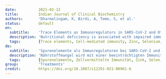 ```yaml
---
date:          2021-02-12
title:         Indian Journal of Clinical Biochemistry
authors:       'Dharmalingam, K, Birdi, A, Tomo, S, et al.'
status:        default
en:
  subtitle:    'Trace Elements as Immunoregulators in SARS-CoV-2 and Other Viral Infections'
  description: 'Nutritional deficiency is associated with impaired immunity and increased susceptibility to infections. The complex interactions of trace elements with the macromolecules trigger the effective immune response against the viral diseases. The outcome of various viral infections along with susceptibility is affected by trace elements such as zinc, selenium, iron, copper, etc. due to their immuno-modulatory effects. Available electronic databases have been comprehensively searched for articles published with full text available and with the key words “Trace elements”, “COVID-19”, “Viral Infections” and “Immune Response” (i.e. separately Zn, Se, Fe, Cu, Mn, Mo, Cr, Li, Ni, Co) appearing in the title and abstract. On the basis of available articles we have explored the role of trace elements in viral infections with special reference to COVID-19 and their interactions with the immune system. Zinc, selenium and other trace elements are vital to triggerTH1 cells and cytokine-mediated immune response for substantial production of proinflammatory cytokines. The antiviral activity of some trace elements is attributed to their inhibitory effect on viral entry, replication and other downstream processes. Trace elements having antioxidants activity not only regulate host immune responses, but also modify the viral genome. Adequate dietary intake of trace elements is essential for activation, development, differentiation and numerous functions.'
  tags:        [Trace elements, Cell-mediated immunity, Zinc, Selenium, Copper, Manganese, Cytokines, Reactive oxygen species]
de:
  subtitle:    'Spurenelemente als Immunregulatoren bei SARS-CoV-2 und anderen viralen Infektionen'
  description: 'Nährstoffmangel wird mit einer beeinträchtigten Immunität und einer erhöhten Anfälligkeit für Infektionen in Verbindung gebracht. Die komplexen Wechselwirkungen von Spurenelementen mit den Makromolekülen lösen die wirksame Immunantwort gegen Viruserkrankungen aus. Der Ausgang verschiedener Virusinfektionen und die Anfälligkeit werden durch Spurenelemente wie Zink, Selen, Eisen, Kupfer usw. aufgrund ihrer immunmodulatorischen Wirkung beeinflusst. Die verfügbaren elektronischen Datenbanken wurden umfassend nach Artikeln durchsucht, die im Volltext veröffentlicht wurden und in denen die Schlüsselwörter "Spurenelemente", "COVID-19", "Virusinfektionen" und "Immunantwort" (d. h. separat Zn, Se, Fe, Cu, Mn, Mo, Cr, Li, Ni, Co) im Titel und in der Zusammenfassung vorkommen. Auf der Grundlage der verfügbaren Artikel haben wir die Rolle der Spurenelemente bei Virusinfektionen unter besonderer Berücksichtigung von COVID-19 und ihrer Wechselwirkungen mit dem Immunsystem untersucht. Zink, Selen und andere Spurenelemente sind für die Auslösung vonTH1 -Zellen und die zytokinvermittelte Immunantwort von entscheidender Bedeutung für die Produktion proinflammatorischer Zytokine. Die antivirale Aktivität einiger Spurenelemente wird auf ihre hemmende Wirkung auf den Eintritt des Virus, seine Replikation und andere nachgeschaltete Prozesse zurückgeführt. Spurenelemente mit antioxidativer Wirkung regulieren nicht nur die Immunantwort des Wirts, sondern verändern auch das virale Genom. Eine angemessene Zufuhr von Spurenelementen über die Nahrung ist für die Aktivierung, Entwicklung, Differenzierung und zahlreiche Funktionen von wesentlicher Bedeutung.' 
  tags:        [Spurenelemente, Zellvermittelte Immunität, Zink, Selen, Kupfer, Mangan, Zytokine, Reaktive Sauerstoffspezies]
group:         'Treatments'
credit:        https://doi.org/10.1007/s12291-021-00961-6
---
```

